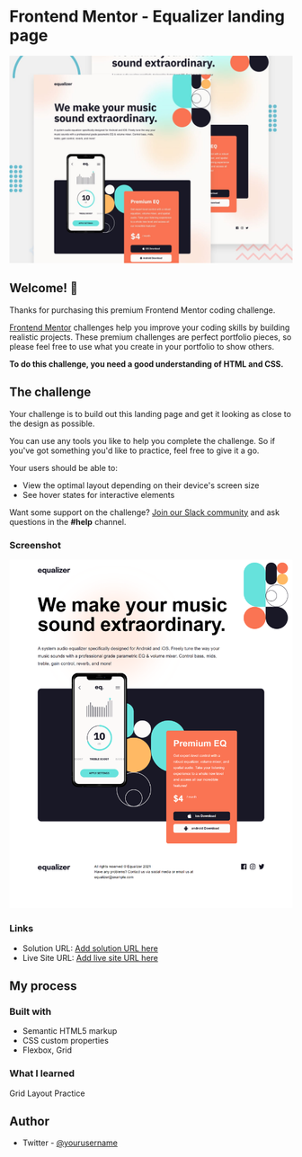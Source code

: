 # Frontend Mentor - Equalizer landing page

![Design preview for the Equalizer landing page coding challenge](./preview.jpg)

## Welcome! 👋

Thanks for purchasing this premium Frontend Mentor coding challenge.

[Frontend Mentor](https://www.frontendmentor.io) challenges help you improve your coding skills by building realistic projects. These premium challenges are perfect portfolio pieces, so please feel free to use what you create in your portfolio to show others.

**To do this challenge, you need a good understanding of HTML and CSS.**

## The challenge

Your challenge is to build out this landing page and get it looking as close to the design as possible.

You can use any tools you like to help you complete the challenge. So if you've got something you'd like to practice, feel free to give it a go.

Your users should be able to:

- View the optimal layout depending on their device's screen size
- See hover states for interactive elements

Want some support on the challenge? [Join our Slack community](https://www.frontendmentor.io/slack) and ask questions in the **#help** channel.



### Screenshot

![](./assets/screenshot.png)

### Links

- Solution URL: [Add solution URL here](https://github.com/rameshkmunjal/rameshkmunjal.github.io/tree/master/projects/files/webpage/16_equilizer_landing_page)
- Live Site URL: [Add live site URL here](https://rameshkmunjal.github.io/projects/files/webpage/16_equalizer_landing_page/index.html)

## My process

### Built with

- Semantic HTML5 markup
- CSS custom properties
- Flexbox, Grid


### What I learned
Grid Layout Practice

## Author

- Twitter - [@yourusername](https://www.twitter.com/tech_munjal)


